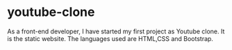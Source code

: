 # youtube-clone
As a front-end developer, I have started my first project as Youtube clone. It is the static website. The languages used are HTML,CSS and Bootstrap.
